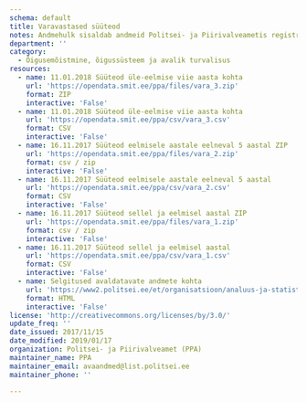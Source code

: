 ```yaml
---
schema: default
title: Varavastased süüteod
notes: Andmehulk sisaldab andmeid Politsei- ja Piirivalveametis registreeritud varavastaste süütegude kohta. Avaldatavate andmete täpsemale kirjeldusele on viidatud täiendavate linkide all.
department: ''
category:
  - Õigusemõistmine, õigussüsteem ja avalik turvalisus
resources:
  - name: 11.01.2018 Süüteod üle-eelmise viie aasta kohta
    url: 'https://opendata.smit.ee/ppa/files/vara_3.zip'
    format: ZIP
    interactive: 'False'
  - name: 11.01.2018 Süüteod üle-eelmise viie aasta kohta
    url: 'https://opendata.smit.ee/ppa/csv/vara_3.csv'
    format: CSV
    interactive: 'False'
  - name: 16.11.2017 Süüteod eelmisele aastale eelneval 5 aastal ZIP
    url: 'https://opendata.smit.ee/ppa/files/vara_2.zip'
    format: csv / zip
    interactive: 'False'
  - name: 16.11.2017 Süüteod eelmisele aastale eelneval 5 aastal
    url: 'https://opendata.smit.ee/ppa/csv/vara_2.csv'
    format: CSV
    interactive: 'False'
  - name: 16.11.2017 Süüteod sellel ja eelmisel aastal ZIP
    url: 'https://opendata.smit.ee/ppa/files/vara_1.zip'
    format: csv / zip
    interactive: 'False'
  - name: 16.11.2017 Süüteod sellel ja eelmisel aastal
    url: 'https://opendata.smit.ee/ppa/csv/vara_1.csv'
    format: CSV
    interactive: 'False'
  - name: Selgitused avaldatavate andmete kohta
    url: 'https://www2.politsei.ee/et/organisatsioon/analuus-ja-statistika/avaandmed.dot'
    format: HTML
    interactive: 'False'
license: 'http://creativecommons.org/licenses/by/3.0/'
update_freq: ''
date_issued: 2017/11/15
date_modified: 2019/01/17
organization: Politsei- ja Piirivalveamet (PPA)
maintainer_name: PPA
maintainer_email: avaandmed@list.politsei.ee
maintainer_phone: ''

---
```

